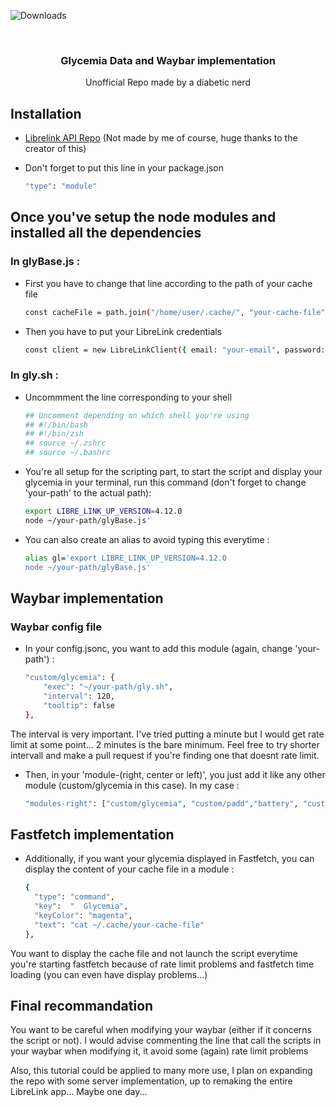 ![Downloads](https://img.shields.io/github/downloads/tsschepens/Glycemia/total)

<br />
<div align="center">
  <h3 align="center">Glycemia Data and Waybar implementation</h3>

  <p align="center">
    Unofficial Repo made by a diabetic nerd
  </p>
</div>

## Installation
* [Librelink API Repo](https://github.com/DRFR0ST/libre-link-unofficial-api) (Not made by me of course, huge thanks to the creator of this)

* Don't forget to put this line in your package.json
    ```sh
    "type": "module"
    ```
## Once you've setup the node modules and installed all the dependencies
### In glyBase.js : 
* First you have to change that line according to the path of your cache file
    ```sh
    const cacheFile = path.join("/home/user/.cache/", "your-cache-file");
    ```
* Then you have to put your LibreLink credentials
    ```sh
    const client = new LibreLinkClient({ email: "your-email", password: "your-password" });
    ```
### In gly.sh : 
* Uncommment the line corresponding to your shell
    ```sh
    ## Uncomment depending on which shell you're using
    ## #!/bin/bash
    ## #!/bin/zsh
    ## source ~/.zshrc
    ## source ~/.bashrc
    ```
* You're all setup for the scripting part, to start the script and display your glycemia in your terminal, run this command (don't forget to change 'your-path' to the actual path):
    ```sh
    export LIBRE_LINK_UP_VERSION=4.12.0
    node ~/your-path/glyBase.js'
    ```
* You can also create an alias to avoid typing this everytime :
    ```sh
    alias gl='export LIBRE_LINK_UP_VERSION=4.12.0
    node ~/your-path/glyBase.js'
    ```

## Waybar implementation
### Waybar config file 
* In your config.jsonc, you want to add this module (again, change 'your-path') : 
    ```sh
    "custom/glycemia": {
        "exec": "~/your-path/gly.sh",
        "interval": 120,
        "tooltip": false
    },
    ```
The interval is very important. I've tried putting a minute but I would get rate limit at some point... 2 minutes is the bare minimum. Feel free to try shorter intervall and make a pull request if you're finding one that doesnt rate limit.

* Then, in your 'module-(right, center or left)', you just add it like any other module (custom/glycemia in this case). In my case : 
    ```sh
    "modules-right": ["custom/glycemia", "custom/padd","battery", "custom/padd", "clock","custom/notification","custom/padd"],
    ```
## Fastfetch implementation
* Additionally, if you want your glycemia displayed in Fastfetch, you can display the content of your cache file in a module : 
    ```sh
    {
      "type": "command",
      "key":  "  Glycemia",
      "keyColor": "magenta",
      "text": "cat ~/.cache/your-cache-file"
    },
    ```
You want to display the cache file and not launch the script everytime you're starting fastfetch because of rate limit problems and fastfetch time loading (you can even have display problems...)

## Final recommandation
You want to be careful when modifying your waybar (either if it concerns the script or not). I would advise commenting the line that call the scripts in your waybar when modifying it, it avoid some (again) rate limit problems

Also, this tutorial could be applied to many more use, I plan on expanding the repo with some server implementation, up to remaking the entire LibreLink app... Maybe one day...
